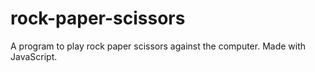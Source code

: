 # rock-paper-scissors
A program to play rock paper scissors against the computer. Made with JavaScript.
